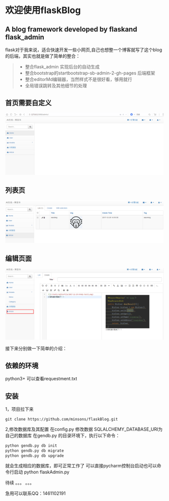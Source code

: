 
# 欢迎使用flaskBlog
A blog framework developed by flaskand flask_admin
------

flask对于我来说，适合快速开发一些小网页,自己也想整一个博客就写了这个blog的后端，其实也就是做了简单的整合：

> * 整合flask_admin 实现后台的自动生成
> * 整合bootstrap的startbootstrap-sb-admin-2-gh-pages 后端框架
> * 整合editorMd编辑器，当然样式不是很好看，够用就行
> * 全局错误跳转及其他细节的处理

## 首页需要自定义
![cmd-markdown-logo](1001.png)

## 列表页
![cmd-markdown-logo](1003.png)

## 编辑页面
![cmd-markdown-logo](1002.png)

接下来分别做一下简单的介绍：
## 依赖的环境
python3+
可以查看requestment.txt

## 安装
1，项目拉下来
```
git clone https://github.com/minsons/flaskBlog.git
```
2,修改数据库及其配置
在config.py 修改数据 SQLALCHEMY_DATABASE_URI为自己的数据库 
在gendb.py 的目录环境下，执行以下命令：

```
python gendb.py db init 
python gendb.py db migrate
python gendb.py db upgrade
```
就会生成相应的数据库，即可正常工作了
可以直接pycharm控制台启动也可以命令行启动
python flaskAdmin.py


待续 。。。 。。。

急用可以联系QQ：1461102191
